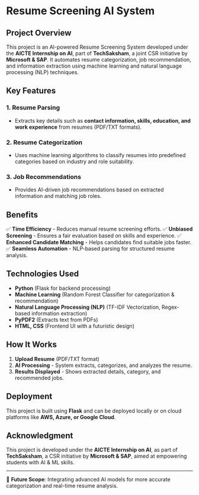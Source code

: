 # Resume Screening AI System

## Project Overview
This project is an AI-powered Resume Screening System developed under the **AICTE Internship on AI**, part of **TechSaksham**, a joint CSR initiative by **Microsoft & SAP**. It automates resume categorization, job recommendation, and information extraction using machine learning and natural language processing (NLP) techniques.

## Key Features
### 1. **Resume Parsing**
   - Extracts key details such as **contact information, skills, education, and work experience** from resumes (PDF/TXT formats).
   
### 2. **Resume Categorization**
   - Uses machine learning algorithms to classify resumes into predefined categories based on industry and role suitability.

### 3. **Job Recommendations**
   - Provides AI-driven job recommendations based on extracted information and matching job roles.

## Benefits
✅ **Time Efficiency** - Reduces manual resume screening efforts.
✅ **Unbiased Screening** - Ensures a fair evaluation based on skills and experience.
✅ **Enhanced Candidate Matching** - Helps candidates find suitable jobs faster.
✅ **Seamless Automation** - NLP-based parsing for structured resume analysis.

## Technologies Used
- **Python** (Flask for backend processing)
- **Machine Learning** (Random Forest Classifier for categorization & recommendation)
- **Natural Language Processing (NLP)** (TF-IDF Vectorization, Regex-based information extraction)
- **PyPDF2** (Extracts text from PDFs)
- **HTML, CSS** (Frontend UI with a futuristic design)

## How It Works
1. **Upload Resume** (PDF/TXT format)
2. **AI Processing** - System extracts, categorizes, and analyzes the resume.
3. **Results Displayed** - Shows extracted details, category, and recommended jobs.

## Deployment
This project is built using **Flask** and can be deployed locally or on cloud platforms like **AWS, Azure, or Google Cloud**.

## Acknowledgment
This project is developed under the **AICTE Internship on AI**, as part of **TechSaksham**, a CSR initiative by **Microsoft & SAP**, aimed at empowering students with AI & ML skills.

---
🚀 **Future Scope**: Integrating advanced AI models for more accurate categorization and real-time resume analysis.